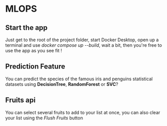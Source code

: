 # MLOPS

## Start the app
Just get to the root of the project folder, start Docker Desktop, open up a terminal and use *docker compose up --build*, wait a bit, then you're free to use the app as you see fit !



## Prediction Feature
You can predict the species of the famous iris and penguins statistical datasets using **DecisionTree**, **RandomForest** or **SVC**?


## Fruits api
You can select several fruits to add to your list at once, you can also clear your list using the *Flush Fruits* button
